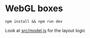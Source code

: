 # WebGL boxes

```
npm install && npm run dev
```

Look at [src/model.js](./src/model.js) for the layout logic
